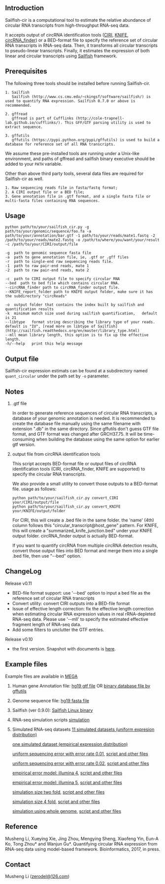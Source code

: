 ## Introduction ##

Sailfish-cir is a computational tool to estimate the relative abundance of circular RNA transcripts from high-throughput RNA-seq data.

It accepts  output of circRNA identification tools ([CIRI](https://sourceforge.net/projects/ciri/), [KNIFE](https://github.com/lindaszabo/KNIFE), [circRNA_finder](https://github.com/orzechoj/circRNA_finder)) or a BED-format file to specify the reference set of circular RNA transcripts in RNA-seq data. Then, it transforms all circular transcripts to pseudo-linear transcripts. Finally, it estimates the expression of both linear and circular transcripts using [Sailfish](http://www.cs.cmu.edu/~ckingsf/software/sailfish/) framework. 


## Prerequisites ##

The following three tools should be installed before running Sailfish-cir.
	
    1. Sailfish
       Sailfish (http://www.cs.cmu.edu/~ckingsf/software/sailfish/) is used to quantify RNA expression. Sailfish 0.7.0 or above is recommended.

    2. gffread
	   gffread is part of Cufflinks (http://cole-trapnell-lab.github.io/cufflinks/). This GFF/GTF parsing utility is used to extract sequence.

    3. gffutils 
	   gffutils (https://pypi.python.org/pypi/gffutils) is used to build a database for reference set of all RNA transcripts.
	
We assume these pre-installed tools are running under a Unix-like environment, and paths of gffread and sailfish binary executive should be added to your ``PATH`` variable.

Other than above third party tools, several data files are required for Sailfish-cir as well.
	
	1. Raw sequencing reads file in fasta/fastq format;
	2. A CIRI output file or a BED file;
	3. Gene annotation file in .gtf format, and a single fasta file or multi-fasta files containing RNA sequences. 


## Usage ##

```
python path/to/your/sailfish_cir.py -g path/to/your/genomic/sequence/foo.fa -a path/to/your/annotation/bar.gtf -1 path/to/your/reads/mate1.fastq -2 /path/to/your/reads/mate2.fastq -o /path/to/where/you/want/your/result -c /path/to/your/CIRI/output/file
```
    

    -g  path to genomic sequence fasta file
    -a  path to gene annotation file, ie, .gtf or .gff files
    -r  path to single-end raw sequencing reads file.
    -1  path to raw pair-end reads, mate 1
    -2  path to raw pair-end reads, mate 2
    
    -c  path to CIRI output file to specify circular RNA
    --bed  path to bed file which contains circular RNA.
    --circRNA_finder path to circRNA_finder output file.
    --KNIFE_report_folder path to KNIFE output folder, make sure it has the subdirectory "circReads"
    
    -o  output folder that contains the index built by sailfish and quantification results
    -k  minimum match size used during sailfish quantification,   default is 21
	--libtype   format string describing the library type of your reads. default is "IU", [read more on libtype of Sailfish](http://sailfish.readthedocs.org/en/master/library_type.html)
    --mll mean library length, this option is to fix up the effective length.
    -h/--help	print this help message

    

    
## Output file  ##

Sailfish-cir expression estimats can be found at a subdirectory named ``quant_circular`` under the path set by ``-o`` parameter.
	

## Notes ##

1. .gtf file 

    In order to generate reference sequences of circular RNA transcripts, a database of your genomic annotation is needed. It is recommended to create the database file manually using the same filename with extension ".db" in the same directory. Since gffutils don't guess GTF file format, and GTF format was changed after GRCH37.75. It will be time-consuming when building the database using the same option for earlier gtf version. 

2. output file from circRNA identification tools

    This script accepts BED-format file or output files of circRNA identification tools (CIRI, circRNA_finder, KNIFE are supported) to specify the circular RNA transcripts. 
    
    We also provide a small utility to convert those outputs to a BED-format file.
usage as follows:
    ```
    python path/to/your/sailfish_cir.py convert_CIRI your/CIRI/output/file
    python path/to/your/sailfish_cir.py convert_KNIFE your/KNIFE/output/folder
    ```
   
    For CIRI, this will create a .bed file in the same folder. the 'name' (4th) column  follows this  "circular_transcript@host_gene" pattern.
    For KNIFE, this will create a "summarized_knife_junction.bed" under your KNIFE output folder.
    circRNA_finder output is actually BED-format.
    
    If you want to quantify circRNA from multiple circRNA detection results, convert those output files into BED format and merge them into a single .bed file, then use "--bed" option. 

## ChangeLog ##

Release v0.11

* BED-file format support: use '--bed' option to input a bed file as the reference set of circular RNA transcripts
* Convert utility: convert CIRI outputs into a BED-file format
* Issue of effective length correction: fix the effective length correction when estimating circular RNA expression values in real rRNA-depleted RNA-seq data. Please use '--mll' to specify the estimated effective fragment length of RNA-seq data. 
* Add some filters to unclutter the GTF entries. 

Release v0.10 

* the first version. Snapshot with documents is [here](https://github.com/zerodel/sailfish-cir/releases/tag/v0.10).


## Example files ##

Example files are available in [MEGA](https://mega.nz)
    
1. Human gene Annotation file:   [hg19 gtf file](https://mega.nz/#!coZEBY5D!-w5VbydDbNFW4peA2yK3gYjX0kb7mUBdMlBII6HOtpg)
    OR [binary database file by gffutils](https://mega.nz/#!Z1QFHBYb!2lYvqCDzNXh6X1othSvPwA0NQb1RlhtMoHAqveOxmSM)
2. Genome sequence file: [hg19 fasta file](https://mega.nz/#!40JiUDJK!9oC5PSleQSZjgIlFWUaRODYKh5nYxIW_Lfexwlk9QJc)
3. Sailfish (ver 0.9.0): [Sailfish Linux binary](https://mega.nz/#!hopk3IzA!7b39ya6xy9YlCYmnSDO9I6xXSEw8-PTlTiXxs7CE3UU)
4. RNA-seq simulation scripts [simulation](https://mega.nz/#!NxwniILD!Ysmy4ybcZaQUfx9pe2h6Rsysn5vZDodiVynkONJSgEs) 
5. Simulated RNA-seq datasets 
    [11 simulated datasets (uniform expresion distribution)](https://mega.nz/#!FwhEgSoa!lE-vZ5Hv9Ib3UAEiNhoyUWvZfdgu5Md_OPMoYFDath8)
    
    [one simulated dataset (empirical expression distribution)](https://mega.nz/#!AohTlQZT!69BBJSfze0cmDioRd9gBn0kdG125eivRyZBWMiw1buQ)
     
    [uniform sequencing error with error rate 0.01](https://mega.nz/#!oh4VlTaJ!6Dt3_vENKRbWH2Jc2uIwe3ne0bYDVtrVp3DFThlU44g), [script and other files](
    https://mega.nz/#!VhJizLbC!VwEuYSiYhyrXLTT35dWbwgC2R66PjxKPZpjurlb8nwo
    )
    
    [uniform sequencing error with error rate 0.02](https://mega.nz/#!cwREQRLb!x5dm81OHhkx5CCVyiMeZcXtYE54dyNZHA1D5FU0sVWg), [script and other files](
    https://mega.nz/#!YtAjTYjL!m-NYPeXT0hTq4s3JHPrhIZDPKNv9g4VNuvXuO1P2I4Q
    )
    
    [empirical error model: illumina 4](https://mega.nz/#!RggSSDJZ!jtVKO78aLLKzNne-5FRhTj7fX_sToVflWIgYtaXKlz4), [script and other files](
    https://mega.nz/#!4tByhYqA!e2K_LCjEVWHLSrKy0vWBk8xmV3l9rnvygsqN7NhkONo
    )
    
    [empirical error model: illumina 5](https://mega.nz/#!pphAECAY!yHMgVI9h3B5pcYd1Aaj3AQLgkFjeWjHdQX6CbA-cdmo), [script and other files](
    https://mega.nz/#!oxRCGD4S!QgVdxQ-qJsDm2GLloggxvfEnN5FZsCJ7cYEewiGMV_M
    )
    
    [simulation size two fold](https://mega.nz/#!gkZgHLza!wXOL58ioIODUhHq-sq-5-RXyY-YXzWOsGE61HHP9K4Y), [script and other files](
    https://mega.nz/#!t8oEib5C!3X15kL_QwGiUDKXkWN8TE9bnenhy9oaORXza_M__GkE
    )
    
    [simulation size 4 fold](https://mega.nz/#!ApIB1DZJ!lMsh7SL6MLKyWph0cAGzhkazwBtNLMQTt2QQwkoNUls), [script and other files](
    https://mega.nz/#!w04xhC6D!u99vNrS-yo11-wLoxelPHn5FHpPVj0u0Lu6Ep3gyRSI
    )
    
    [simulation using whole genome](https://mega.nz/#!d4RCTTII!hhGW_2dky-7sZW4Z8t5330oiKNVeV6D7M8BFEUDaZe8), [script and other files](
    https://mega.nz/#!ZowwXbDS!GFahcBsSyAb8Sd5COlN494i3hUAj2-Ilf25UB14TtDY
    )


## Reference ##
Musheng  Li,  Xueying  Xie,  Jing  Zhou,  Mengying Sheng,  Xiaofeng  Yin,  Eun-A  Ko,  Tong Zhou* and Wanjun Gu*. Quantifying  circular  RNA  expression  from RNA-seq  data using model-based framework. Bioinformatics, 2017, in press.

## Contact ##
Musheng Li (zerodel@126.com)
 
 
 

 
